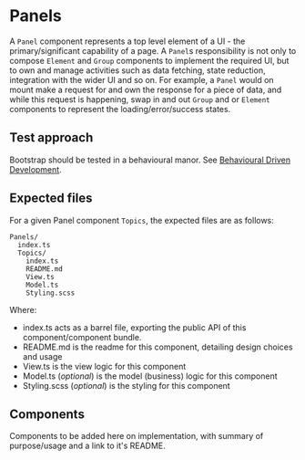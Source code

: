 # Panels

A `Panel` component represents a top level element of a UI - the primary/significant capability of a page. A `Panel`s responsibility is not only to compose `Element` and `Group` components to implement the required UI, but to own and manage activities such as data fetching, state reduction, integration with the wider UI and so on. For example, a `Panel` would on mount make a request for and own the response for a piece of data, and while this request is happening, swap in and out `Group` and or `Element` components to represent the loading/error/success states.

## Test approach

Bootstrap should be tested in a behavioural manor. See [Behavioural Driven Development](../../docs/Test.md#style-of-test).

## Expected files

For a given Panel component `Topics`, the expected files are as follows:

```
Panels/
  index.ts
  Topics/
    index.ts
    README.md
    View.ts
    Model.ts
    Styling.scss
```

Where:

- index.ts acts as a barrel file, exporting the public API of this component/component bundle.
- README.md is the readme for this component, detailing design choices and usage
- View.ts is the view logic for this component
- Model.ts (_optional_) is the model (business) logic for this component
- Styling.scss (_optional_) is the styling for this component

## Components

Components to be added here on implementation, with summary of purpose/usage and a link to it's README.
